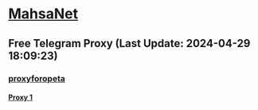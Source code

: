 
# [MahsaNet](https://t.me/mahsa_net)
## Free Telegram Proxy (Last Update: 2024-04-29 18:09:23)
### [proxyforopeta](https://t.me/proxyforopeta)
#### [Proxy 1](tg://proxy?server=89.41.181.118&port=443&secret=ee1603010200010001fc030386e24c3add76616e2e6e616a76612e636f6d)

    